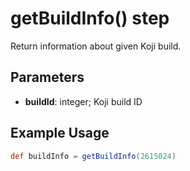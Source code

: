 # getBuildInfo() step

Return information about given Koji build.

## Parameters

* **buildId**: integer; Koji build ID

## Example Usage

```groovy
def buildInfo = getBuildInfo(2615024)
```
